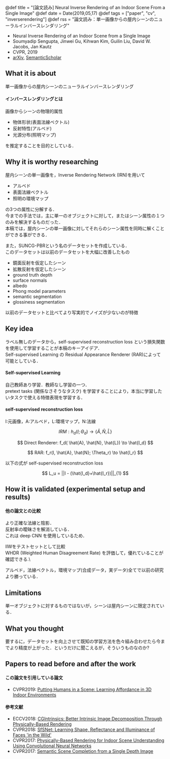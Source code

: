 @def title = "[論文読み] Neural Inverse Rendering of an Indoor Scene From a Single Image"
@def date = Date(2019,05,17)
@def tags = ["paper", "cv", "inverserendering"]
@def rss = "論文読み：単一画像からの屋内シーンのニューラルインバースレンダリング"

 - Neural Inverse Rendering of an Indoor Scene from a Single Image
 - Soumyadip Sengupta, Jinwei Gu, Kihwan Kim, Guilin Liu, David W. Jacobs, Jan Kautz
 - CVPR, 2019
 - [arXiv](https://arxiv.org/abs/1901.02453v2), [SemanticScholar](https://www.semanticscholar.org/paper/Neural-Inverse-Rendering-of-an-Indoor-Scene-from-a-Sengupta-Gu/f78e5da29363342ebf04d011c4f756ed021a1a11)

## What it is about
単一画像からの屋内シーンのニューラルインバースレンダリング

#### インバースレンダリングとは
画像からシーンの物理的属性  
 - 物体形状(表面法線ベクトル)
 - 反射特性(アルベド)
 - 光源分布(照明マップ)

を推定することを目的としている．

## Why it is worthy researching

屋内シーンの単一画像を，Inverse Rendering Network (IRN)を用いて  
 - アルベド
 - 表面法線ベクトル
 - 照明の環境マップ

の3つの属性に分解する．  
今までの手法では，主に単一のオブジェクトに対して，またはシーン属性の１つのみを解決するものだった．  
本稿では，屋内シーンの単一画像に対してそれらのシーン属性を同時に解くことができる事ができる．

また，SUNCG-PBRという名のデータセットを作成している．  
このデータセットは以前のデータセットを大幅に改善したもの  
 * 鏡面反射を仮定したシーン
 * 拡散反射を仮定したシーン
 * ground truth depth
 * surface normals
 * albedo
 * Phong model parameters
 * semantic segmentation
 * glossiness segmentation

以前のデータセットと比べてより写実的でノイズが少ないのが特徴

## Key idea
ラベル無しのデータから，self-supervised reconstruction loss という損失関数を使用して学習することが本稿のキーアイデア．  
Self-supervised Learning の Residual Appearance Renderer (RAR)によって可能としている．  

#### Self-supervised Learning
自己教師あり学習．教師なし学習の一つ．  
pretext tasks (関係なさそうなタスク) を学習することにより，本当に学習したいタスクで使える特徴表現を学習する．

#### self-supervised reconstruction loss
I:元画像，A:アルベド，L:環境マップ，N:法線

$$
IRM: h_d(I;\Theta_d) \to \left\{ \hat{A}, \hat{N}, \hat{L} \right\}
$$

$$
Direct Renderer: f_d( \hat{A}, \hat{N}, \hat{L}) \to \hat{I_d}
$$

$$
RAR: f_r(I, \hat{A}, \hat{N}; \Theta_r) \to \hat{I_r}
$$

以下の式が self-supervised reconstruction loss

$$
L_u = ||I - (\hat{I_d}+\hat{I_r})||_{1}
$$

## How it is validated (experimental setup and results)
#### 他の論文との比較
より正確な法線と陰影．  
反射率の曖昧さを解消している．  
これは deep CNN を使用しているため．

IIWをテストセットとして比較  
WHDR (Weighted Human Disagreement Rate) を評価して，優れていることが確認できる.\

アルベド，法線ベクトル，環境マップ(合成データ，実データ)全てで以前の研究より勝っている．

## Limitations
単一オブジェクトに対するものではないが，シーンは屋内シーンに限定されている．

## What you thought
要するに，データセットを向上させて既知の学習方法を色々組み合わせたら今までより精度が上がった．というだけに聞こえるが，そういうものなのか?

## Papers to read before and after the work
#### この論文を引用している論文
* CVPR2019: [Putting Humans in a Scene: Learning Affordance in 3D Indoor Environments](https://arxiv.org/abs/1903.05690)

#### 参考文献
* ECCV2018: [CGIntrinsics: Better Intrinsic Image Decomposition Through Physically-Based Rendering](https://arxiv.org/abs/1808.08601)
* CVPR2018: [SfSNet: Learning Shape, Reflectance and Illuminance of Faces 'in the Wild'](https://www.semanticscholar.org/paper/SfSNet%3A-Learning-Shape%2C-Reflectance-and-Illuminance-Sengupta-Kanazawa/074619ffc19894c13974321d4b31144acc212f91)
* CVPR2017: [Physically-Based Rendering for Indoor Scene Understanding Using Convolutional Neural Networks](https://www.semanticscholar.org/paper/Physically-Based-Rendering-for-Indoor-Scene-Using-Zhang-Song/5b8d3a05d6f25158fff84bc4ef64fd12d92abc2f)
* CVPR2017: [Semantic Scene Completion from a Single Depth Image](https://www.semanticscholar.org/paper/Semantic-Scene-Completion-from-a-Single-Depth-Image-Song-Yu/8a05db7a75c65ee61c3ca7a6e5401b946166290d)
